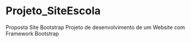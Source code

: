 # Projeto_SiteEscola
 Proposta Site Bootstrap
Projeto de desenvolvimento de um Website com Framework Bootstrap